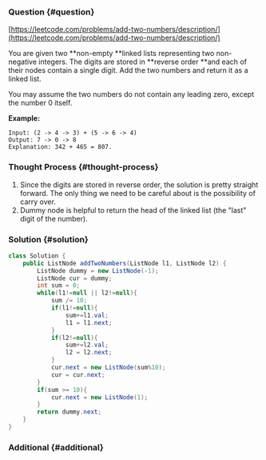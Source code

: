 ### Question {#question}

[https://leetcode.com/problems/add-two-numbers/description/](https://leetcode.com/problems/add-two-numbers/description/)

You are given two **non-empty **linked lists representing two non-negative integers. The digits are stored in **reverse order **and each of their nodes contain a single digit. Add the two numbers and return it as a linked list.

You may assume the two numbers do not contain any leading zero, except the number 0 itself.

**Example:**

```
Input: (2 -> 4 -> 3) + (5 -> 6 -> 4)
Output: 7 -> 0 -> 8
Explanation: 342 + 465 = 807.
```

### Thought Process {#thought-process}

1. Since the digits are stored in reverse order, the solution is pretty straight forward. The only thing we need to be careful about is the possibility of carry over.
2. Dummy node is helpful to return the head of the linked list \(the "last" digit of the number\).

### Solution {#solution}

```java
class Solution {
    public ListNode addTwoNumbers(ListNode l1, ListNode l2) {
        ListNode dummy = new ListNode(-1);
        ListNode cur = dummy;
        int sum = 0;
        while(l1!=null || l2!=null){
            sum /= 10;
            if(l1!=null){
                sum+=l1.val;
                l1 = l1.next;
            }
            if(l2!=null){
                sum+=l2.val;
                l2 = l2.next;
            }
            cur.next = new ListNode(sum%10);
            cur = cur.next;
        }
        if(sum >= 10){
            cur.next = new ListNode(1);
        }
        return dummy.next;
    }
}
```

### Additional {#additional}



